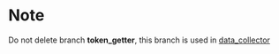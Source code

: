 # Note
Do not delete branch **token_getter**, this branch is used in [data_collector](https://github.com/VietQuant/data_collector)